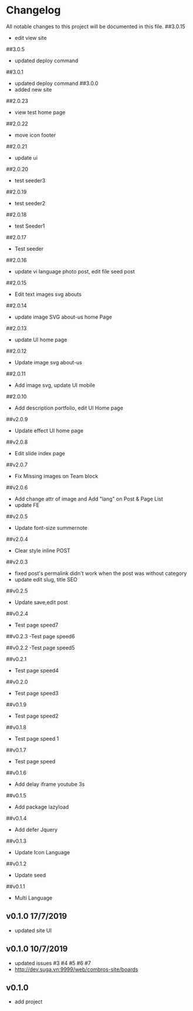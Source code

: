 # Changelog
All notable changes to this project will be documented in this file.
##3.0.15
- edit view site

##3.0.5
- updated deploy command

##3.0.1
- updated deploy command
##3.0.0
- added new site

##2.0.23
- view test home page

##2.0.22
- move icon footer

##2.0.21
- update ui

##2.0.20
- test seeder3

##2.0.19
- test seeder2

##2.0.18
- test Seeder1

##2.0.17
- Test seeder

##2.0.16
- update vi language photo post, edit file seed post


##2.0.15
- Edit text images svg abouts

##2.0.14
- update image SVG about-us home Page

##2.0.13
- update UI home page

##2.0.12
- Update image svg about-us

##2.0.11
- Add image svg, update UI mobile

##2.0.10
- Add description portfolio, edit UI Home page

##v2.0.9
- Update effect UI home page

##v2.0.8
- Edit slide index page

##v2.0.7
- Fix Missing images on Team block


##v2.0.6
- Add change attr of image and Add "lang" on Post & Page List
- update FE

##v2.0.5
- Update font-size summernote

##v2.0.4
- Clear style inline POST

##v2.0.3 
- fixed post's permalink didn't work when the post was without category
- update edit slug, title SEO

##v0.2.5
- Update save,edit post

##v0.2.4
- Test page speed7

##v0.2.3
-Test page speed6

##v0.2.2
-Test page speed5

##v0.2.1
- Test page speed4

##v0.2.0
- Test page speed3

##v0.1.9
- Test page speed2

##v0.1.8
- Test page speed 1

##v0.1.7
- Test page speed

##v0.1.6
- Add delay iframe youtube 3s

##v0.1.5
- Add package lazyload

##v0.1.4
- Add defer Jquery

##v0.1.3
- Update Icon Language

##v0.1.2
- Update seed

##v0.1.1
- Multi Language

## v0.1.0 17/7/2019
- updated site UI
## v0.1.0 10/7/2019
- updated issues #3 #4 #5 #6 #7
- http://dev.suga.vn:9999/web/combros-site/boards
## v0.1.0
- add project
